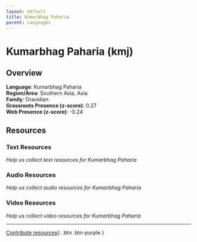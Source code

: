 ```yaml
---
layout: default
title: Kumarbhag Paharia
parent: Languages
---
```


# Kumarbhag Paharia (kmj)

## Overview

**Language**: Kumarbhag Paharia  
**Region/Area**: Southern Asia, Asia  
**Family**: Dravidian  
**Grassroots Presence (z-score)**: 0.27  
**Web Presence (z-score)**: -0.24  

## Resources

### Text Resources
*Help us collect text resources for Kumarbhag Paharia*

### Audio Resources
*Help us collect audio resources for Kumarbhag Paharia*

### Video Resources
*Help us collect video resources for Kumarbhag Paharia*

---

[Contribute resources](https://forms.office.com/e/1SfLJx3u1r){: .btn .btn-purple }
